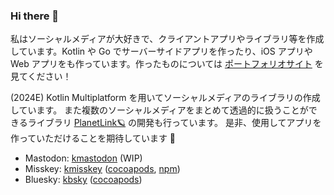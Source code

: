 ### Hi there 👋 

私はソーシャルメディアが大好きで、クライアントアプリやライブラリ等を作成しています。Kotlin や Go でサーバーサイドアプリを作ったり、iOS アプリや Web アプリをも作っています。作ったものについては [ポートフォリオサイト](https://uakihir0.github.io/) を見てください！

(2024E) Kotlin Multiplatform を用いてソーシャルメディアのライブラリの作成しています。
また複数のソーシャルメディアをまとめて透過的に扱うことができるライブラリ [PlanetLink🪐](https://github.com/uakihir0/planetlink) の開発も行っています。
是非、使用してアプリを作っていただけることを期待しています 🙌

* Mastodon: [kmastodon](https://github.com/uakihir0/kmastodon) (WIP)
* Misskey: [kmisskey](https://github.com/uakihir0/kmisskey) ([cocoapods](https://github.com/uakihir0/kmisskey-cocoapods), [npm](https://github.com/uakihir0/kmisskey.js))
* Bluesky: [kbsky](https://github.com/uakihir0/kbsky) ([cocoapods](https://github.com/uakihir0/kbsky-cocoapods))
